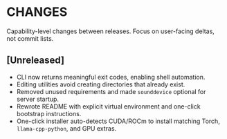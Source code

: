 # CHANGES

Capability-level changes between releases. Focus on user-facing deltas, not commit lists.

## [Unreleased]

- CLI now returns meaningful exit codes, enabling shell automation.
- Editing utilities avoid creating directories that already exist.
- Removed unused requirements and made `sounddevice` optional for server startup.
- Rewrote README with explicit virtual environment and one-click bootstrap instructions.
- One-click installer auto-detects CUDA/ROCm to install matching Torch, `llama-cpp-python`, and GPU extras.
